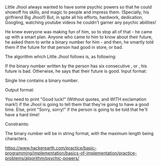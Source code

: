 Little Jhool always wanted to have some psychic powers so that he could showoff his skills, and magic to people and impress them. (Specially, his girlfriend Big Jhool!) But, in spite all his efforts, hardwork, dedication, Googling, watching youtube videos he couldn't garner any psychic abilities!

He knew everyone was making fun of him, so to stop all of that - he came up with a smart plan. Anyone who came to him to know about their future, he asked them to write a binary number for him - and then, he smartly told them if the future for that person had good in store, or bad.

The algorithm which Little Jhool follows is, as following:

If the binary number written by the person has six consecutive , or , his future is bad.
Otherwise, he says that their future is good.
Input format:

Single line contains a binary number.

Output format:

You need to print "Good luck!" (Without quotes, and WITH exclamation mark!) if the Jhool is going to tell them that they're going to have a good time. Else, print "Sorry, sorry!" if the person is going to be told that he'll have a hard time!

Constraints:

The binary number will be in string format, with the maximum length being  characters.


https://www.hackerearth.com/practice/basic-programming/implementation/basics-of-implementation/practice-problems/algorithm/psychic-powers/
